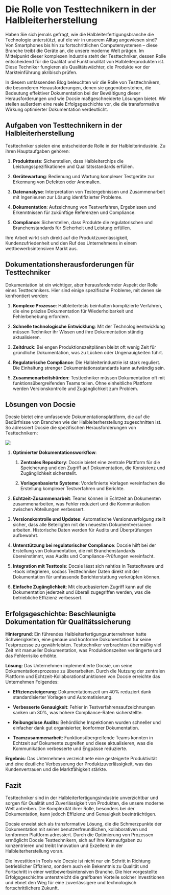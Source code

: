 # Die Rolle von Testtechnikern in der Halbleiterherstellung

Haben Sie sich jemals gefragt, wie die Halbleiterfertigungsbranche die Technologie unterstützt, auf die wir in unserem Alltag angewiesen sind? Von Smartphones bis hin zu fortschrittlichen Computersystemen – diese Branche treibt die Geräte an, die unsere moderne Welt prägen. Im Mittelpunkt dieser komplexen Industrie steht der Testtechniker, dessen Rolle entscheidend für die Qualität und Funktionalität von Halbleiterprodukten ist. Diese Techniker fungieren als Qualitätswächter, die Produkte vor der Markteinführung akribisch prüfen.

In diesem umfassenden Blog beleuchten wir die Rolle von Testtechnikern, die besonderen Herausforderungen, denen sie gegenüberstehen, die Bedeutung effektiver Dokumentation bei der Bewältigung dieser Herausforderungen und wie Docsie maßgeschneiderte Lösungen bietet. Wir stellen außerdem eine reale Erfolgsgeschichte vor, die die transformative Wirkung optimierter Dokumentation verdeutlicht.

## Aufgaben von Testtechnikern in der Halbleiterherstellung

Testtechniker spielen eine entscheidende Rolle in der Halbleiterindustrie. Zu ihren Hauptaufgaben gehören:

1. **Produkttests**: Sicherstellen, dass Halbleiterchips die Leistungsspezifikationen und Qualitätsstandards erfüllen.

2. **Gerätewartung**: Bedienung und Wartung komplexer Testgeräte zur Erkennung von Defekten oder Anomalien.

3. **Datenanalyse**: Interpretation von Testergebnissen und Zusammenarbeit mit Ingenieuren zur Lösung identifizierter Probleme.

4. **Dokumentation**: Aufzeichnung von Testverfahren, Ergebnissen und Erkenntnissen für zukünftige Referenzen und Compliance.

5. **Compliance**: Sicherstellen, dass Produkte die regulatorischen und Branchenstandards für Sicherheit und Leistung erfüllen.

Ihre Arbeit wirkt sich direkt auf die Produktzuverlässigkeit, Kundenzufriedenheit und den Ruf des Unternehmens in einem wettbewerbsintensiven Markt aus.

## Dokumentationsherausforderungen für Testtechniker

Dokumentation ist ein wichtiger, aber herausfordernder Aspekt der Rolle eines Testtechnikers. Hier sind einige spezifische Probleme, mit denen sie konfrontiert werden:

1. **Komplexe Prozesse**: Halbleitertests beinhalten komplizierte Verfahren, die eine präzise Dokumentation für Wiederholbarkeit und Fehlerbehebung erfordern.

2. **Schnelle technologische Entwicklung**: Mit der Technologieentwicklung müssen Techniker ihr Wissen und ihre Dokumentation ständig aktualisieren.

3. **Zeitdruck**: Bei engen Produktionszeitplänen bleibt oft wenig Zeit für gründliche Dokumentation, was zu Lücken oder Ungenauigkeiten führt.

4. **Regulatorische Compliance**: Die Halbleiterindustrie ist stark reguliert. Die Einhaltung strenger Dokumentationsstandards kann aufwändig sein.

5. **Zusammenarbeitshürden**: Testtechniker müssen Dokumentation oft mit funktionsübergreifenden Teams teilen. Ohne einheitliche Plattform werden Versionskontrolle und Zugänglichkeit zum Problem.

## Lösungen von Docsie

Docsie bietet eine umfassende Dokumentationsplattform, die auf die Bedürfnisse von Branchen wie der Halbleiterherstellung zugeschnitten ist. So adressiert Docsie die spezifischen Herausforderungen von Testtechnikern:

![](https://cdn.docsie.io/workspace_PxAvC1Uenuc7ad6H3/doc_wn84Jkoc6hIMTO2eE/file_N5ZWpCGECcJ8zME4v/image_bdf59a3b-558e-26c2-07e2-f0dfedbaf96e.jpg)

1. **Optimierter Dokumentationsworkflow**:

   1. **Zentrales Repository**: Docsie bietet eine zentrale Plattform für die Speicherung und den Zugriff auf Dokumentation, die Konsistenz und Zugänglichkeit sicherstellt.

   2. **Vorlagenbasierte Systeme**: Vordefinierte Vorlagen vereinfachen die Erstellung komplexer Testverfahren und Berichte.

2. **Echtzeit-Zusammenarbeit**:
Teams können in Echtzeit an Dokumenten zusammenarbeiten, was Fehler reduziert und die Kommunikation zwischen Abteilungen verbessert.

3. **Versionskontrolle und Updates**:
Automatische Versionsverfolgung stellt sicher, dass alle Beteiligten mit den neuesten Dokumentversionen arbeiten.
Historische Daten werden für Audits und Überprüfungen aufbewahrt.

4. **Unterstützung bei regulatorischer Compliance**:
Docsie hilft bei der Erstellung von Dokumentation, die mit Branchenstandards übereinstimmt, was Audits und Compliance-Prüfungen vereinfacht.

5. **Integration mit Testtools**:
Docsie lässt sich nahtlos in Testsoftware und -tools integrieren, sodass Testtechniker Daten direkt mit der Dokumentation für umfassende Berichterstattung verknüpfen können.

6. **Einfache Zugänglichkeit**:
Mit cloudbasiertem Zugriff kann auf die Dokumentation jederzeit und überall zugegriffen werden, was die betriebliche Effizienz verbessert.

## Erfolgsgeschichte: Beschleunigte Dokumentation für Qualitätssicherung

**Hintergrund**: Ein führendes Halbleiterfertigungsunternehmen hatte Schwierigkeiten, eine genaue und konforme Dokumentation für seine Testprozesse zu gewährleisten. Testtechniker verbrachten übermäßig viel Zeit mit manueller Dokumentation, was Produktionszeiten verlängerte und das Fehlerrisiko erhöhte.

**Lösung**: Das Unternehmen implementierte Docsie, um seine Dokumentationsprozesse zu überarbeiten. Durch die Nutzung der zentralen Plattform und Echtzeit-Kollaborationsfunktionen von Docsie erreichte das Unternehmen Folgendes:

* **Effizienzsteigerung**: Dokumentationszeit um 40% reduziert dank standardisierter Vorlagen und Automatisierung.

* **Verbesserte Genauigkeit**: Fehler in Testverfahrensaufzeichnungen sanken um 30%, was höhere Compliance-Raten sicherstellte.

* **Reibungslose Audits**: Behördliche Inspektionen wurden schneller und einfacher dank gut organisierter, konformer Dokumentation.

* **Teamzusammenarbeit**: Funktionsübergreifende Teams konnten in Echtzeit auf Dokumente zugreifen und diese aktualisieren, was die Kommunikation verbesserte und Engpässe reduzierte.

**Ergebnis**: Das Unternehmen verzeichnete eine gesteigerte Produktivität und eine deutliche Verbesserung der Produktzuverlässigkeit, was das Kundenvertrauen und die Marktfähigkeit stärkte.

## Fazit

Testtechniker sind in der Halbleiterfertigungsindustrie unverzichtbar und sorgen für Qualität und Zuverlässigkeit von Produkten, die unsere moderne Welt antreiben. Die Komplexität ihrer Rolle, besonders bei der Dokumentation, kann jedoch Effizienz und Genauigkeit beeinträchtigen.

Docsie erweist sich als transformative Lösung, die die Schmerzpunkte der Dokumentation mit seiner benutzerfreundlichen, kollaborativen und konformen Plattform adressiert. Durch die Optimierung von Prozessen ermöglicht Docsie Testtechnikern, sich auf ihre Kernaufgaben zu konzentrieren und treibt Innovation und Exzellenz in der Halbleiterherstellung voran.

Die Investition in Tools wie Docsie ist nicht nur ein Schritt in Richtung betrieblicher Effizienz, sondern auch ein Bekenntnis zu Qualität und Fortschritt in einer wettbewerbsintensiven Branche. Die hier vorgestellte Erfolgsgeschichte unterstreicht die greifbaren Vorteile solcher Investitionen und ebnet den Weg für eine zuverlässigere und technologisch fortschrittlichere Zukunft.